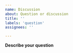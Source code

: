 ```yaml
---
name: Discussion
about: Question or discussion
title: ''
labels: 'question'
assignees: ''

---
```


**Describe your question**
